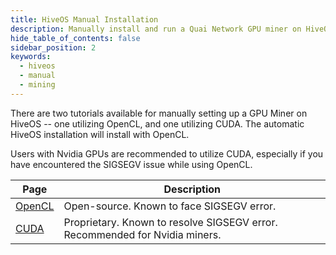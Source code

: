 ```yaml
---
title: HiveOS Manual Installation
description: Manually install and run a Quai Network GPU miner on HiveOS.
hide_table_of_contents: false
sidebar_position: 2
keywords:
  - hiveos
  - manual
  - mining
---
```


There are two tutorials available for manually setting up a GPU Miner on HiveOS -- one utilizing OpenCL, and one utilizing CUDA. The automatic HiveOS installation will install with OpenCL.

Users with Nvidia GPUs are recommended to utilize CUDA, especially if you have encountered the SIGSEGV issue while using OpenCL.

| Page                                                                      | Description                                                                 |
| ------------------------------------------------------------------------- | --------------------------------------------------------------------------- |
| [OpenCL](/participate/mining/gpu-miner/hive-manual/hive-manual-opencl.md) | Open-source. Known to face SIGSEGV error.                                   |
| [CUDA](/participate/mining/gpu-miner/hive-manual/hive-manual-cuda.md)     | Proprietary. Known to resolve SIGSEGV error. Recommended for Nvidia miners. |
